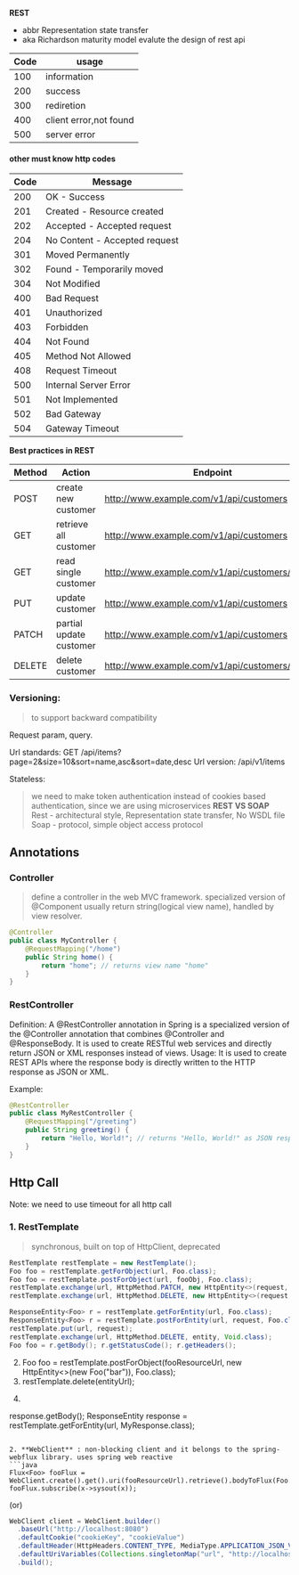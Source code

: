 **REST**  
- abbr Representation state transfer  
- aka Richardson maturity model evalute the design of rest api  

| Code | usage                     |
|------|---------------------------|
| 100  | information               |
| 200  | success                   |
| 300  | rediretion                |
| 400  | client error,not found    |
| 500  | server error              |

#### other must know http codes

| Code | Message                          |
|------|----------------------------------|
| 200  | OK - Success                     |
| 201  | Created - Resource created        |
| 202  | Accepted - Accepted request       |
| 204  | No Content - Accepted request     |
| 301  | Moved Permanently                 |
| 302  | Found - Temporarily moved         |
| 304  | Not Modified                      |
| 400  | Bad Request                       |
| 401  | Unauthorized                      |
| 403  | Forbidden                         |
| 404  | Not Found                         |
| 405  | Method Not Allowed                |
| 408  | Request Timeout                   |
| 500  | Internal Server Error             |
| 501  | Not Implemented                   |
| 502  | Bad Gateway                       |
| 504  | Gateway Timeout                   |


**Best practices in REST**  

Method  | Action                | Endpoint                                          |   
--------|-----------------------|---------------------------------------------------| 
POST    | create new customer   | http://www.example.com/v1/api/customers           |
GET     | retrieve all customer | http://www.example.com/v1/api/customers           |
GET     | read single customer  | http://www.example.com/v1/api/customers/{cusId}   |
PUT     | update customer       | http://www.example.com/v1/api/customers           | 
PATCH   | partial update customer| http://www.example.com/v1/api/customers           | 
DELETE  | delete customer       | http://www.example.com/v1/api/customers/{cusId}   |   

### Versioning:
> to support backward compatibility 

Request param, query. 

Url standards: GET /api/items?page=2&size=10&sort=name,asc&sort=date,desc
Url version: /api/v1/items 

Stateless: 
> we need to make token authentication instead of cookies based authentication, since we are using microservices 
**REST VS SOAP**  
Rest - architectural style, Representation state transfer, No WSDL file\
Soap - protocol, simple object access protocol

## Annotations

### Controller
> define a controller in the web MVC framework. specialized version of @Component
> usually return string(logical view name), handled by view resolver.

```java
@Controller
public class MyController {
    @RequestMapping("/home")
    public String home() {
        return "home"; // returns view name "home"
    }
}
```

### RestController
Definition: A @RestController annotation in Spring is a specialized version of the @Controller annotation that combines @Controller and @ResponseBody. It is used to create RESTful web services and directly return JSON or XML responses instead of views.
Usage: It is used to create REST APIs where the response body is directly written to the HTTP response as JSON or XML.

Example:
```java
@RestController
public class MyRestController {
    @RequestMapping("/greeting")
    public String greeting() {
        return "Hello, World!"; // returns "Hello, World!" as JSON response
    }
}
```




## Http Call  
Note: we need to use timeout for all http call  

### 1. RestTemplate 
> synchronous, built on top of HttpClient, deprecated  

```java
RestTemplate restTemplate = new RestTemplate();
Foo foo = restTemplate.getForObject(url, Foo.class);
Foo foo = restTemplate.postForObject(url, fooObj, Foo.class);
restTemplate.exchange(url, HttpMethod.PATCH, new HttpEntity<>(request, new HttpHeaders()), responseType);
restTemplate.exchange(url, HttpMethod.DELETE, new HttpEntity<>(request, new HttpHeaders());, Void.class);

ResponseEntity<Foo> r = restTemplate.getForEntity(url, Foo.class);
ResponseEntity<Foo> r = restTemplate.postForEntity(url, request, Foo.class);
restTemplate.put(url, request);
restTemplate.exchange(url, HttpMethod.DELETE, entity, Void.class);
Foo foo = r.getBody(); r.getStatusCode(); r.getHeaders();   
```


2. Foo foo = restTemplate.postForObject(fooResourceUrl, new HttpEntity<>(new Foo("bar")), Foo.class);  
3. restTemplate.delete(entityUrl);
4. ```java ResponseEntity<Foo> response = restTemplate.exchange(fooResourceUrl, HttpMethod.POST, new HttpEntity<>(new Foo("bar")), Foo.class); 
response.getBody();
ResponseEntity<MyResponse> response = restTemplate.getForEntity(url, MyResponse.class);
```

2. **WebClient** : non-blocking client and it belongs to the spring-webflux library. uses spring web reactive   
```java
Flux<Foo> fooFlux = WebClient.create().get().uri(fooResourceUrl).retrieve().bodyToFlux(Foo.class);
fooFlux.subscribe(x->sysout(x));
```	
(or)
```java
WebClient client = WebClient.builder()
  .baseUrl("http://localhost:8080")
  .defaultCookie("cookieKey", "cookieValue")
  .defaultHeader(HttpHeaders.CONTENT_TYPE, MediaType.APPLICATION_JSON_VALUE) 
  .defaultUriVariables(Collections.singletonMap("url", "http://localhost:8080"))
  .build();
```
